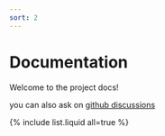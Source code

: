 ```yaml
---
sort: 2
---
```


# Documentation

Welcome to the project docs!

you can also ask on [github discussions](https://github.com/israpps/PlayStation2-Basic-BootLoader/discussions)

{% include list.liquid all=true %}
